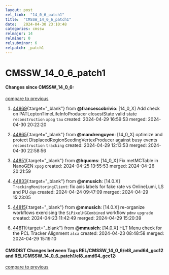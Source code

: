 ```yaml
---
layout: post
rel_link:  "14_0_6_patch1"
title:  "CMSSW_14_0_6_patch1"
date:   2024-04-30 23:10:48
categories: cmssw
relmajor: 14
relminor: 0
relsubminor: 6
relpatch: _patch1
---
```


# CMSSW_14_0_6_patch1
#### Changes since CMSSW_14_0_6:
[compare to previous](https://github.com/cms-sw/cmssw/compare/CMSSW_14_0_6...CMSSW_14_0_6_patch1)



1. [44869](http://github.com/cms-sw/cmssw/pull/44869){:target="_blank"}  from **@francescobrivio**: [14_0_X] Add check on PATLeptonTimeLifeInfoProducer closestState valid state `reconstruction` `xpog` `tau` created: 2024-04-29 16:59:53 merged: 2024-04-30 20:22:20

2. [44865](http://github.com/cms-sw/cmssw/pull/44865){:target="_blank"}  from **@mandrenguyen**: [14_0_X] optimize and protect DisplacedRegionSeedingVertexProducer against busy events `reconstruction` `tracking` created: 2024-04-29 12:13:53 merged: 2024-04-30 22:58:56

3. [44851](http://github.com/cms-sw/cmssw/pull/44851){:target="_blank"}  from **@hqucms**: [14_0_X] Fix metMCTable in NanoGEN `xpog` created: 2024-04-25 13:55:53 merged: 2024-04-26 20:21:59

4. [44833](http://github.com/cms-sw/cmssw/pull/44833){:target="_blank"}  from **@mmusich**: [14.0.X] `TrackingMonitoringClient`: fix axis labels for fake rate vs OnlineLumi, LS and PU `dqm` created: 2024-04-24 09:47:09 merged: 2024-04-29 15:23:05

5. [44815](http://github.com/cms-sw/cmssw/pull/44815){:target="_blank"}  from **@mmusich**: [14.0.X] re-organize workflows exercising the `SiPixelHGCombined` workflow `pdmv` `upgrade` created: 2024-04-23 11:42:49 merged: 2024-04-29 15:20:39

6. [44811](http://github.com/cms-sw/cmssw/pull/44811){:target="_blank"}  from **@mmusich**: [14.0.X]  HLT Menu check for the PCL Tracker Alignment `alca` created: 2024-04-23 08:48:58 merged: 2024-04-29 15:19:10

#### CMSDIST Changes between Tags REL/CMSSW_14_0_6/el8_amd64_gcc12 and REL/CMSSW_14_0_6_patch1/el8_amd64_gcc12:
[compare to previous](https://github.com/cms-sw/cmsdist/compare/REL/CMSSW_14_0_6/el8_amd64_gcc12...REL/CMSSW_14_0_6_patch1/el8_amd64_gcc12)


